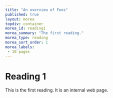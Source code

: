 ```yaml
---
title: "An overview of Foos"
published: true
layout: morea
topdiv: container
morea_id: reading1
morea_summary: "The first reading."
morea_type: reading
morea_sort_order: 1
morea_labels:
 - 10 pages
---
```


# Reading 1

This is the first reading. It is an internal web page.